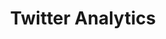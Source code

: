 ---
id: '1'
title: 'Twitter Analytics'
cover: 'twitter_analytics_image.png'
github: 'https://github.com/samdsk/lab-pwm-twitter-analytics'
external: 'https://my-twitter-analytics-app.onrender.com/'
tech:
    - NodeJS
    - ExpressJs
    - Boostrap
showInProjects: true
---